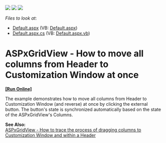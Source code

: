 <!-- default badges list -->
![](https://img.shields.io/endpoint?url=https://codecentral.devexpress.com/api/v1/VersionRange/128535111/13.1.4%2B)
[![](https://img.shields.io/badge/Open_in_DevExpress_Support_Center-FF7200?style=flat-square&logo=DevExpress&logoColor=white)](https://supportcenter.devexpress.com/ticket/details/E3031)
[![](https://img.shields.io/badge/📖_How_to_use_DevExpress_Examples-e9f6fc?style=flat-square)](https://docs.devexpress.com/GeneralInformation/403183)
<!-- default badges end -->
<!-- default file list -->
*Files to look at*:

* [Default.aspx](./CS/WebSite/Default.aspx) (VB: [Default.aspx](./VB/WebSite/Default.aspx))
* [Default.aspx.cs](./CS/WebSite/Default.aspx.cs) (VB: [Default.aspx.vb](./VB/WebSite/Default.aspx.vb))
<!-- default file list end -->
# ASPxGridView - How to move all columns from Header to Customization Window at once
<!-- run online -->
**[[Run Online]](https://codecentral.devexpress.com/e3031/)**
<!-- run online end -->


<p>The example demonstrates how to move all columns from Header to Customization Window (and reverse) at once by clicking the external button. The button's state is synchronized automatically based on the state of the ASPxGridView's Columns.</p><p><strong>See Also:<br />
</strong><a href="https://www.devexpress.com/Support/Center/p/E3033">ASPxGridView - How to trace the process of dragging columns  to Customization Window and within a Header</a></p>

<br/>


